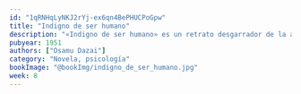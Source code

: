 ```yaml
---
id: "1qRNHqLyNKJ2rYj-ex6qn4BePHUCPoGpw"
title: "Indigno de ser humano"
description: "«Indigno de ser humano» es un retrato desgarrador de la alienación y el vacío existencial. A través de los diarios de Ōba Yōzō, un joven atrapado entre su fachada de comediante y su abismo interior, Osamu Dazai nos sumerge en una lucha cruda contra la autodestrucción, cuestionando qué significa realmente ser humano en un mundo indiferente."
pubyear: 1951
authors: ["Osamu Dazai"]
category: "Novela, psicología"
bookImage: "@bookImg/indigno_de_ser_humano.jpg"
week: 8
---
```

